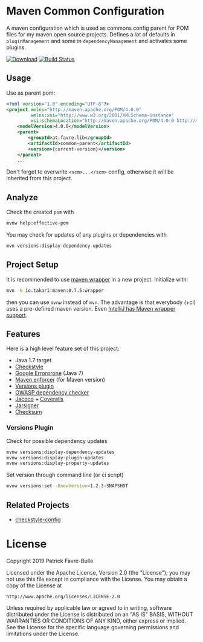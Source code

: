 # Maven Common Configuration
A maven configuration which is used as commons config parent for POM files for my maven open source projects. Defines a lot of defaults in `pluginManagement` and some in `dependencyManagement` and activates some plugins.

[![Download](https://api.bintray.com/packages/patrickfav/maven/mvn-common-parent/images/download.svg)](https://bintray.com/patrickfav/maven/mvn-common-parent/_latestVersion)
[![Build Status](https://travis-ci.org/patrickfav/mvn-common-parent.svg?branch=master)](https://travis-ci.org/patrickfav/mvn-common-parent)

## Usage

Use as parent pom:

```xml
<?xml version="1.0" encoding="UTF-8"?>
<project xmlns="http://maven.apache.org/POM/4.0.0"
         xmlns:xsi="http://www.w3.org/2001/XMLSchema-instance"
         xsi:schemaLocation="http://maven.apache.org/POM/4.0.0 http://maven.apache.org/xsd/maven-4.0.0.xsd">
    <modelVersion>4.0.0</modelVersion>
    <parent>
        <groupId>at.favre.lib</groupId>
        <artifactId>common-parent</artifactId>
        <version>{current-version}</version>
    </parent>
    ...
```

Don't forget to overwrite `<scm>...</scm>` config, otherwise it will be inherited from this project.

## Analyze

Check the created `pom` with

```bash
mvnw help:effective-pom
```

You may check for updates of any plugins or dependencies with

```bash
mvn versions:display-dependency-updates
```

## Project Setup

It is recommended to use [maven wrapper](https://github.com/takari/maven-wrapper) in a new project. Initialize with:

```bash
mvn -N io.takari:maven:0.7.5:wrapper
```

then you can use `mvnw` instead of `mvn`. The advantage is that everybody (+ci) uses a pre-defined maven version. Even [IntelliJ has Maven wrapper support](https://plugins.jetbrains.com/plugin/10633-maven-wrapper-support).

## Features

Here is a high level feature set of this project:

* Java 1.7 target
* [Checkstyle](http://checkstyle.sourceforge.net/)
* [Google Errorprone](https://github.com/google/error-prone) (Java 7)
* [Maven enforcer](https://maven.apache.org/enforcer/maven-enforcer-plugin/) (for Maven version)
* [Versions plugin](https://www.mojohaus.org/versions-maven-plugin/)
* [OWASP dependency checker](https://jeremylong.github.io/DependencyCheck/dependency-check-maven/)
* [Jacoco](https://www.eclemma.org/jacoco/) + [Coveralls](https://coveralls.io/)
* [Jarsigner](https://maven.apache.org/plugins/maven-jarsigner-plugin/)
* [Checksum](https://checksum-maven-plugin.nicoulaj.net/)

### Versions Plugin

Check for possible dependency updates

```bash
mvnw versions:display-dependency-updates
mvnw versions:display-plugin-updates
mvnw versions:display-property-updates
```

Set version through command line (or ci script)

```bash
mvnw versions:set -DnewVersion=1.2.3-SNAPSHOT
```

## Related Projects

* [checkstyle-config](https://github.com/patrickfav/checkstyle-config)

# License

Copyright 2019 Patrick Favre-Bulle

Licensed under the Apache License, Version 2.0 (the "License");
you may not use this file except in compliance with the License.
You may obtain a copy of the License at

    http://www.apache.org/licenses/LICENSE-2.0

Unless required by applicable law or agreed to in writing, software
distributed under the License is distributed on an "AS IS" BASIS,
WITHOUT WARRANTIES OR CONDITIONS OF ANY KIND, either express or implied.
See the License for the specific language governing permissions and
limitations under the License.
